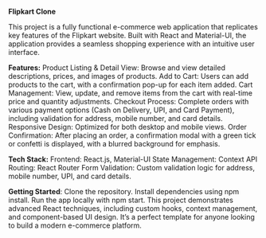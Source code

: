 **Flipkart Clone**

This project is a fully functional e-commerce web application that replicates key features of the Flipkart website. Built with React and Material-UI, the application provides a seamless shopping experience with an intuitive user interface.

**Features:**
Product Listing & Detail View: Browse and view detailed descriptions, prices, and images of products.
Add to Cart: Users can add products to the cart, with a confirmation pop-up for each item added.
Cart Management: View, update, and remove items from the cart with real-time price and quantity adjustments.
Checkout Process: Complete orders with various payment options (Cash on Delivery, UPI, and Card Payment), including validation for address, mobile number, and card details.
Responsive Design: Optimized for both desktop and mobile views.
Order Confirmation: After placing an order, a confirmation modal with a green tick or confetti is displayed, with a blurred background for emphasis.

**Tech Stack:**
Frontend: React.js, Material-UI
State Management: Context API
Routing: React Router
Form Validation: Custom validation logic for address, mobile number, UPI, and card details.

**Getting Started**:
Clone the repository.
Install dependencies using npm install.
Run the app locally with npm start.
This project demonstrates advanced React techniques, including custom hooks, context management, and component-based UI design. It’s a perfect template for anyone looking to build a modern e-commerce platform.

